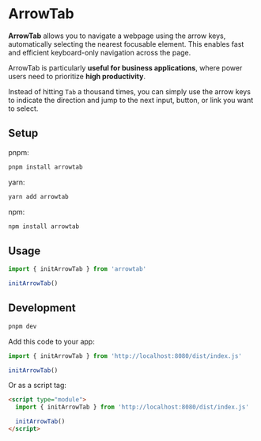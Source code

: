 # ArrowTab

**ArrowTab** allows you to navigate a webpage using the arrow keys, automatically selecting the nearest focusable element. This enables fast and efficient keyboard-only navigation across the page.

ArrowTab is particularly **useful for business applications**, where power users need to prioritize **high productivity**.

Instead of hitting `Tab` a thousand times, you can simply use the arrow keys to indicate the direction and jump to the next input, button, or link you want to select.

## Setup

pnpm:

```sh
pnpm install arrowtab
```

yarn:

```sh
yarn add arrowtab
```

npm:

```sh
npm install arrowtab
```

## Usage

```js
import { initArrowTab } from 'arrowtab'

initArrowTab()
```

## Development

```sh
pnpm dev
```

Add this code to your app:

```js
import { initArrowTab } from 'http://localhost:8080/dist/index.js'

initArrowTab()
```

Or as a script tag:

```html
<script type="module">
  import { initArrowTab } from 'http://localhost:8080/dist/index.js'

  initArrowTab()
</script>
```
